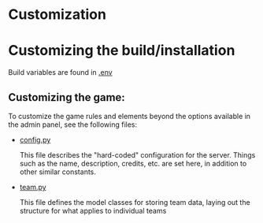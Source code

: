 # Customization

# Customizing the build/installation
Build variables are found in [.env](./.env)

## Customizing the game:
To customize the game rules and elements beyond the options available in the admin panel, see the following files:

- [config.py](./src/webapp/app/config.py)

    This file describes the "hard-coded" configuration for the server. Things such as the name, description, credits, etc. are set here, in addition to other similar constants.

- [team.py](./src/webapp/app/models/team.py)

    This file defines the model classes for storing team data, laying out the structure for what applies to individual teams